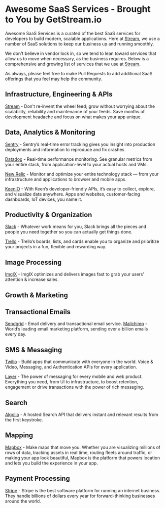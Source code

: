 # Awesome SaaS Services - Brought to You by GetStream.io

Awesome SaaS Services is a curated of the best SaaS services for developers to build modern, scalable applications. Here at [Stream](https://getstream.io), we use a number of SaaS solutions to keep our business up and running smoothly. 

We don't believe in vendor lock in, so we tend to lean toward services that allow us to move when necessary, as the business requires. Below is a comprehensive and growing list of services that we use at [Stream](https://getstream.io).

As always, please feel free to make Pull Requests to add additional SaaS offerings that you feel may help the community.

## Infrastructure, Engineering & APIs

[Stream](https://getstream.io) - Don't re-invent the wheel feed; grow without worrying about the scalability, reliability and maintenance of your feeds. Save months of development headache and focus on what makes your app unique.

## Data, Analytics & Monitoring

[Sentry](https://sentry.io) - Sentry’s real-time error tracking gives you insight into production deployments and information to reproduce and fix crashes.

[Datadog](https://datadoghq.com) - Real-time performance monitoring. See granular metrics from your entire stack, from application-level to your actual hosts and VMs.

[New Relic](https://newrelic.com/?) - Monitor and optimize your entire technology stack — from your infrastructure and applications to browser and mobile apps.

[KeenIO](https://keen.io) - With Keen’s developer-friendly APIs, it’s easy to collect, explore, and visualize data anywhere. Apps and websites, customer-facing dashboards, IoT devices, you name it.

## Productivity & Organization

[Slack](https://slack.com/) - Whatever work means for you, Slack brings all the pieces and people you need together so you can actually get things done.

[Trello](https://trello.com/) - Trello’s boards, lists, and cards enable you to organize and prioritize your projects in a fun, flexible and rewarding way.

## Image Processing

[ImgIX](https://imgix.com/) - ImgIX optimizes and delivers images fast to grab your users’ attention & increase sales.

## Growth & Marketing

## Transactional Emails

[Sendgrid](https://sendgrid.com/) - Email delivery and transactional email service.
[Mailchimp](https://mailchimp.com/) - World’s leading email marketing platform, sending over a billion emails every day.

## SMS & Messaging

[Twilio](https://twilio.com/) - Build apps that communicate with everyone in the world. Voice & Video, Messaging, and Authentication APIs for every application.

[Layer](https://layer.com) - The power of messaging for every mobile and web product. Everything you need, from UI to infrastructure, to boost retention, engagement or drive transactions with the power of rich messaging.

## Search

[Algolia](https://algolia.com) - A hosted Search API that delivers instant and relevant results from the first keystroke.

## Mapping

[Mapbox](https://mapbox.com) - Make maps that move you. Whether you are visualizing millions of rows of data, tracking assets in real time, routing fleets around traffic, or making your app look beautiful, Mapbox is the platform that powers location and lets you build the experience in your app.

## Payment Processing

[Stripe](https://stripe.com) - Stripe is the best software platform for running an internet business. They handle billions of dollars every year for forward-thinking businesses around the world.



